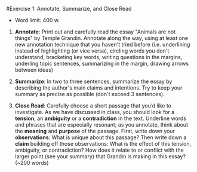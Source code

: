 #Exercise 1: Annotate, Summarize, and Close Read

- Word limit: 400 w.

1. **Annotate**: Print out and carefully read the essay "Animals are not things" by Temple Grandin. Annotate along the way, using at least one new annotation technique that you haven't tried before (i.e. underlining instead of highlighting (or vice versa), circling words you don't understand, bracketing key words, writing questions in the margins, underling topic sentences, summarizing in the margin, drawing arrows between ideas)

1. **Summarize**: In two to three sentences, summarize the essay by describing the author's main claims and intentions. Try to keep your summary as precise as possible (don't exceed 3 sentences).

1. **Close Read**: Carefully choose a short passage that you’d like to investigate. As we have discussed in class, you should look for a __tension__, an __ambiguity__ or a __contradiction__ in the text. Underline words and phrases that are especially resonant; as you annotate, think about the __meaning__ and __purpose__ of the passage. First, write down your **observations**: What is unique about this passage? Then write down a **claim** building off those observations: What is the effect of this tension, ambiguity, or contradiction? How does it relate to or conflict with the larger point (see your summary) that Grandin is making in this essay? (~200 words)
